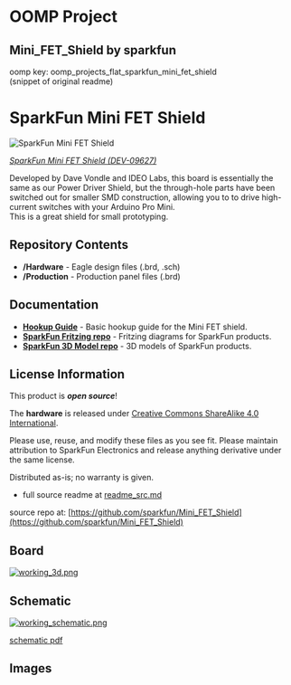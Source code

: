# OOMP Project  
## Mini_FET_Shield  by sparkfun  
  
oomp key: oomp_projects_flat_sparkfun_mini_fet_shield  
(snippet of original readme)  
  
SparkFun Mini FET Shield  
========================================  
  
![SparkFun Mini FET Shield](https://cdn.sparkfun.com//assets/parts/3/4/6/7/09627-01.jpg)  
  
[*SparkFun Mini FET Shield (DEV-09627)*](https://www.sparkfun.com/products/9627)  
  
 Developed by Dave Vondle and IDEO Labs, this board is essentially the same as our Power Driver Shield, but the through-hole parts have been switched out for smaller SMD construction, allowing you to to drive high-current switches with your Arduino Pro Mini.   
 This is a great shield for small prototyping.  
  
 Repository Contents  
-------------------  
  
* **/Hardware** - Eagle design files (.brd, .sch)  
* **/Production** - Production panel files (.brd)  
  
Documentation  
--------------  
* **[Hookup Guide](https://learn.sparkfun.com/tutorials/mini-fet-shield-hookup-guide)** - Basic hookup guide for the Mini FET shield.  
* **[SparkFun Fritzing repo](https://github.com/sparkfun/Fritzing_Parts)** - Fritzing diagrams for SparkFun products.  
* **[SparkFun 3D Model repo](https://github.com/sparkfun/3D_Models)** - 3D models of SparkFun products.   
  
  
License Information  
-------------------  
This product is _**open source**_!   
  
The **hardware** is released under [Creative Commons ShareAlike 4.0 International](https://creativecommons.org/licenses/by-sa/4.0/).  
  
Please use, reuse, and modify these files as you see fit. Please maintain attribution to SparkFun Electronics and release anything derivative under the same license.  
  
Distributed as-is; no warranty is given.  
  
-   
  full source readme at [readme_src.md](readme_src.md)  
  
source repo at: [https://github.com/sparkfun/Mini_FET_Shield](https://github.com/sparkfun/Mini_FET_Shield)  
## Board  
  
[![working_3d.png](working_3d_600.png)](working_3d.png)  
## Schematic  
  
[![working_schematic.png](working_schematic_600.png)](working_schematic.png)  
  
[schematic pdf](working_schematic.pdf)  
## Images  

